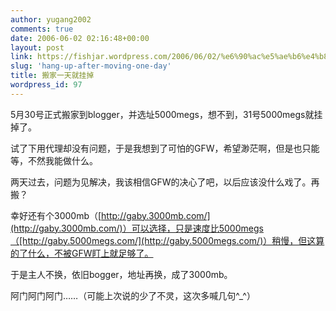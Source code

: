 ```yaml
---
author: yugang2002
comments: true
date: 2006-06-02 02:16:48+00:00
layout: post
link: https://fishjar.wordpress.com/2006/06/02/%e6%90%ac%e5%ae%b6%e4%b8%80%e5%a4%a9%e5%b0%b1%e6%8c%82%e6%8e%89/
slug: 'hang-up-after-moving-one-day'
title: 搬家一天就挂掉
wordpress_id: 97
---
```


5月30号正式搬家到blogger，并选址5000megs，想不到，31号5000megs就挂掉了。




试了下用代理却没有问题，于是我想到了可怕的GFW，希望渺茫啊，但是也只能等，不然我能做什么。




两天过去，问题为见解决，我该相信GFW的决心了吧，以后应该没什么戏了。再搬？




幸好还有个3000mb（[http://gaby.3000mb.com/](http://gaby.3000mb.com/)）可以选择，只是速度比5000megs（[http://gaby.5000megs.com/](http://gaby.5000megs.com/)）稍慢，但这算的了什么，不被GFW盯上就足够了。




于是主人不换，依旧bogger，地址再换，成了3000mb。




阿门阿门阿门……（可能上次说的少了不灵，这次多喊几句^_^）
